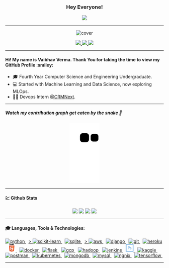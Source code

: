 <h3 align="center"> Hey Everyone!</h3>
<p align="center"><img src="https://komarev.com/ghpvc/?username=vibuverma&style=flat-square"></p>

---


<p align="center"><img src="https://user-images.githubusercontent.com/59165595/137180500-362dbf07-9b00-48ec-ac41-e09cc9ee01aa.jpg" alt="cover"></p>


<p align="center">
  <a href="https://www.linkedin.com/in/vaibhav-verma-01">
    <img src="https://img.shields.io/badge/-Linkedin-0A66C2?style=flat-square&labelColor=0A66C2&logo=linkedin&logoColor=white">
   <a/>
  <a href="https://www.hackerrank.com/vaibhavverma016">
    <img src="https://img.shields.io/badge/-HackerRank-2EC866?style=flat-square&labelColor=2EC866&logo=hackerrank&logoColor=white">
   <a/>
   <a href="mailto:vaibhavverma016@gmail.com">
    <img src="https://img.shields.io/badge/-GMail-EA4335?style=flat-square&labelColor=EA4335&logo=gmail&logoColor=white">
   <a/>
</p>

---

<h4 align="left"> Hi! My name is Vaibhav Verma. Thank You for taking the time to view my GitHub Profile :smiley: </h4>

- :mortar_board: Fourth Year Computer Science and Engineering Undergraduate.
- :computer: Started with Machine Learning and Data Science, now exploring MLOps.
- 🐱‍💻 Devops Intern [@CRMNext](https://www.crmnext.com/).


---
<h5 align="left"> Watch my contribution graph get eaten by the snake 🐍 </h5>
<p align="center">
<img src="https://github.com/vibuverma/vibuverma/blob/output/github-contribution-grid-snake.svg" alt="snake">
</center>
</p>


---

<h4 align="left">💹 Github Stats</h4>
 
   <p align="center">
      <img
        height="160em"
        src="https://github-readme-stats.vercel.app/api?username=vibuverma&hide_border=true&show_icons=true&include_all_commits=true&count_private=true&bg_color=232e48&title_color=ffffff&text_color=ffffff&icon_color=ffffff"
      />
    <img
        height="160em"
        src="https://github-readme-stats.vercel.app/api/top-langs/?username=vibuverma&show_icons=true&hide_border=true&layout=compact&langs_count=6&theme=dark&bg_color=232e48&title_color=ffffff&text_color=ffffff&icon_color=ffffff"
      />
      <img
        width="750em"
        src="https://activity-graph.herokuapp.com/graph?username=vibuverma&theme=react-dark&hide_border=true&bg_color=232e48&area=true"
      />
	<img
        width="750em"
        src="https://github-readme-stats.vercel.app/api/wakatime?username=vibuverma&hide_border=true&bg_color=232e48&area=true&text_color=ffffff&custom_title=Last+Week+be+like+;)&title_color=ffffff&layout=compact"
      />
  </p>

---
<h4 align="left">🎓 Languages, Tools & Technologies:</h4>
<p align="left">
	<a href= https://www.python.org/ target="_blank"> <img  src ='https://raw.githubusercontent.com/rahulbanerjee26/githubAboutMeGenerator/main/icons/python.svg'
    alt="python" width="25" height="25" /> </a> &nbsp
	<a href= https://scikit-learn.org/stable/ target="_blank"> > <img  src ='https://raw.githubusercontent.com/rahulbanerjee26/githubAboutMeGenerator/main/icons/scikit.svg' alt="scikit-learn" width="25" height="25" /> </a>&nbsp
	<a href= https://www.sqlite.org/index.html target="_blank"> <img  src ='https://raw.githubusercontent.com/rahulbanerjee26/githubAboutMeGenerator/main/icons/sqlite.svg' alt="sqlite" width="25" height="25" /> </a>&nbsp
	<a href= https://aws.amazon.com/ target="_blank"> > <img  src ='https://raw.githubusercontent.com/rahulbanerjee26/githubAboutMeGenerator/main/icons/aws.svg' 
    alt="aws" width="25" height="25" /> </a>&nbsp
	<a href= https://www.djangoproject.com/ target="_blank"> <img  src ='https://raw.githubusercontent.com/rahulbanerjee26/githubAboutMeGenerator/main/icons/django.svg' alt="django" width="25" height="25" /> </a>&nbsp
	<a href="https://git-scm.com/" target="_blank"> <img src="https://www.vectorlogo.zone/logos/git-scm/git-scm-icon.svg" alt="git" width="25" height="25" /> </a>&nbsp
	<a href="https://heroku.com" target="_blank"> <img src="https://www.vectorlogo.zone/logos/heroku/heroku-icon.svg" alt="heroku" width="25" height="25" /> </a>&nbsp
	<a href="https://www.w3.org/html/" target="_blank"> <img src="https://raw.githubusercontent.com/devicons/devicon/master/icons/html5/html5-original-wordmark.svg" alt="html5" width="25" height="25" /> </a>&nbsp
	<a href= https://www.docker.com/ target="_blank"> <img  src ='https://raw.githubusercontent.com/rahulbanerjee26/githubAboutMeGenerator/main/icons/docker.svg' alt="docker" width="25" height="25" /> </a>&nbsp
	<a href= https://flask.palletsprojects.com/en/2.0.x/ target="_blank"> <img  src ='https://raw.githubusercontent.com/rahulbanerjee26/githubAboutMeGenerator/main/icons/flask.svg' alt="flask" width="25" height="25" /> </a>&nbsp
	<a href= https://cloud.google.com/ target="_blank"> <img  src ='https://raw.githubusercontent.com/rahulbanerjee26/githubAboutMeGenerator/main/icons/gcp.svg' alt="gcp" width="25" height="25" /> </a>&nbsp
	<a href= https://hadoop.apache.org/ target="_blank"> <img  src ='https://raw.githubusercontent.com/rahulbanerjee26/githubAboutMeGenerator/main/icons/hadoop.svg' alt="hadoop" width="25" height="25" /> </a>&nbsp
	<a href= https://www.jenkins.io/ target="_blank"> <img  src ='https://raw.githubusercontent.com/rahulbanerjee26/githubAboutMeGenerator/main/icons/jenkins.svg' alt="jenkins" width="25" height="25" /> </a>&nbsp
	<a href="https://www.photoshop.com/en" target="_blank"> <img src="https://raw.githubusercontent.com/devicons/devicon/master/icons/photoshop/photoshop-line.svg" alt="photoshop" width="25" height="25" /> </a>&nbsp
	<a href= https://www.kaggle.com/ target="_blank"> <img  src ='https://raw.githubusercontent.com/rahulbanerjee26/githubAboutMeGenerator/main/icons/kaggle.svg' alt="kaggle" width="25" height="25" /> </a>&nbsp
	<a href="https://postman.com" target="_blank"> <img src="https://www.vectorlogo.zone/logos/getpostman/getpostman-icon.svg" alt="postman" width="25" height="25" /> </a>&nbsp
	<a href= https://kubernetes.io/ target="_blank"> <img  src ='https://raw.githubusercontent.com/rahulbanerjee26/githubAboutMeGenerator/main/icons/kubernetes.svg' alt="kubernetes" width="25" height="25" /> </a>&nbsp
	<a href= https://www.mongodb.com/ target="_blank"> <img  src ='https://raw.githubusercontent.com/rahulbanerjee26/githubAboutMeGenerator/main/icons/mongodb.svg' alt="mongodb" width="25" height="25" /> </a>&nbsp
	<a href= https://www.mysql.com/ target="_blank"> <img  src ='https://raw.githubusercontent.com/rahulbanerjee26/githubAboutMeGenerator/main/icons/mysql.svg' alt="mysql" width="25" height="25" /> </a>&nbsp
	<a href= https://www.nginx.com/ target="_blank"> <img  src ='https://raw.githubusercontent.com/rahulbanerjee26/githubAboutMeGenerator/main/icons/nginx.svg' alt="ngnix" width="25" height="25" /> </a>&nbsp
	<a href= https://www.tensorflow.org/ target="_blank"> <img  src ='https://raw.githubusercontent.com/rahulbanerjee26/githubAboutMeGenerator/main/icons/tensorflow.svg' alt="tensorflow" width="25" height="25" /> </a>&nbsp
</p>

---
